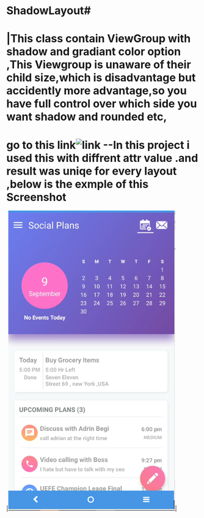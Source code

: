 # ShadowLayout#
|This class contain ViewGroup with shadow and gradiant color option ,This Viewgroup is unaware of their child size,which is disadvantage but accidently more advantage,so you have full control over which side you want shadow and rounded etc, 
==
go to this link![link](https://github.com/SouravKumarPandit/ShowcaseProjects)
--In this project i used this with diffrent attr value .and result was uniqe for every layout ,below is the exmple of this  
Screenshot
====

|![screenshot](https://github.com/SouravKumarPandit/ShadowLayout/blob/master/sample.PNG)|



